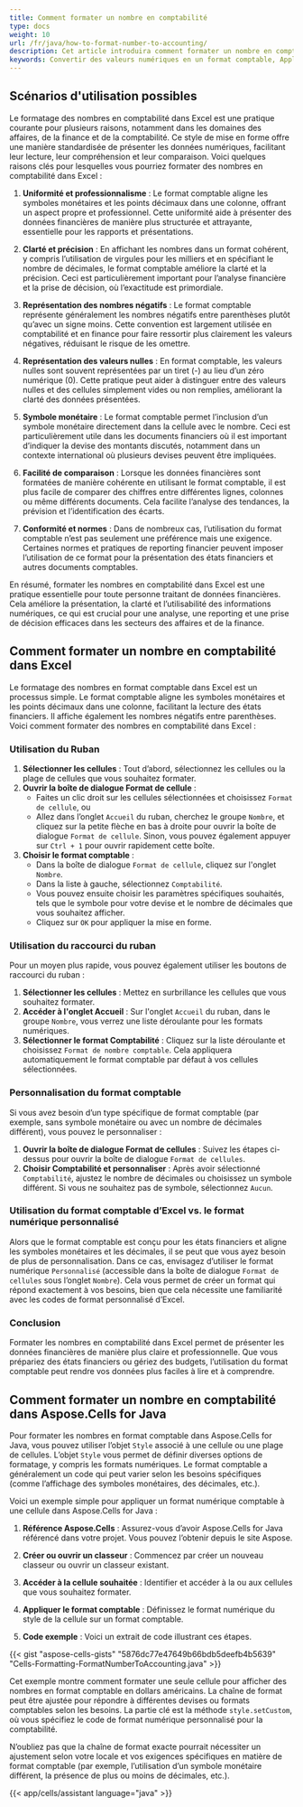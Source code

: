 ```yaml
---
title: Comment formater un nombre en comptabilité
type: docs
weight: 10
url: /fr/java/how-to-format-number-to-accounting/
description: Cet article introduira comment formater un nombre en comptabilité en utilisant l API Aspose.Cells for Java.
keywords: Convertir des valeurs numériques en un format comptable, Appliquer un format comptable aux données numériques, Transformer des nombres en une représentation comptable, Formater les chiffres selon les normes comptables, Ajuster les entrées numériques pour suivre les conventions de format comptable, Formater le nombre en comptabilité
---
```


## **Scénarios d'utilisation possibles**
Le formatage des nombres en comptabilité dans Excel est une pratique courante pour plusieurs raisons, notamment dans les domaines des affaires, de la finance et de la comptabilité. Ce style de mise en forme offre une manière standardisée de présenter les données numériques, facilitant leur lecture, leur compréhension et leur comparaison. Voici quelques raisons clés pour lesquelles vous pourriez formater des nombres en comptabilité dans Excel :

1. **Uniformité et professionnalisme** : Le format comptable aligne les symboles monétaires et les points décimaux dans une colonne, offrant un aspect propre et professionnel. Cette uniformité aide à présenter des données financières de manière plus structurée et attrayante, essentielle pour les rapports et présentations.

2. **Clarté et précision** : En affichant les nombres dans un format cohérent, y compris l’utilisation de virgules pour les milliers et en spécifiant le nombre de décimales, le format comptable améliore la clarté et la précision. Ceci est particulièrement important pour l’analyse financière et la prise de décision, où l’exactitude est primordiale.

3. **Représentation des nombres négatifs** : Le format comptable représente généralement les nombres négatifs entre parenthèses plutôt qu’avec un signe moins. Cette convention est largement utilisée en comptabilité et en finance pour faire ressortir plus clairement les valeurs négatives, réduisant le risque de les omettre.

4. **Représentation des valeurs nulles** : En format comptable, les valeurs nulles sont souvent représentées par un tiret (-) au lieu d’un zéro numérique (0). Cette pratique peut aider à distinguer entre des valeurs nulles et des cellules simplement vides ou non remplies, améliorant la clarté des données présentées.

5. **Symbole monétaire** : Le format comptable permet l’inclusion d’un symbole monétaire directement dans la cellule avec le nombre. Ceci est particulièrement utile dans les documents financiers où il est important d’indiquer la devise des montants discutés, notamment dans un contexte international où plusieurs devises peuvent être impliquées.

6. **Facilité de comparaison** : Lorsque les données financières sont formatées de manière cohérente en utilisant le format comptable, il est plus facile de comparer des chiffres entre différentes lignes, colonnes ou même différents documents. Cela facilite l’analyse des tendances, la prévision et l’identification des écarts.

7. **Conformité et normes** : Dans de nombreux cas, l’utilisation du format comptable n’est pas seulement une préférence mais une exigence. Certaines normes et pratiques de reporting financier peuvent imposer l’utilisation de ce format pour la présentation des états financiers et autres documents comptables.

En résumé, formater les nombres en comptabilité dans Excel est une pratique essentielle pour toute personne traitant de données financières. Cela améliore la présentation, la clarté et l’utilisabilité des informations numériques, ce qui est crucial pour une analyse, une reporting et une prise de décision efficaces dans les secteurs des affaires et de la finance.

## **Comment formater un nombre en comptabilité dans Excel**
Le formatage des nombres en format comptable dans Excel est un processus simple. Le format comptable aligne les symboles monétaires et les points décimaux dans une colonne, facilitant la lecture des états financiers. Il affiche également les nombres négatifs entre parenthèses. Voici comment formater des nombres en comptabilité dans Excel :

### Utilisation du Ruban

1. **Sélectionner les cellules** : Tout d’abord, sélectionnez les cellules ou la plage de cellules que vous souhaitez formater.
2. **Ouvrir la boîte de dialogue Format de cellule** : 
   - Faites un clic droit sur les cellules sélectionnées et choisissez `Format de cellule`, ou
   - Allez dans l’onglet `Accueil` du ruban, cherchez le groupe `Nombre`, et cliquez sur la petite flèche en bas à droite pour ouvrir la boîte de dialogue `Format de cellule`. Sinon, vous pouvez également appuyer sur `Ctrl + 1` pour ouvrir rapidement cette boîte.
3. **Choisir le format comptable** :
   - Dans la boîte de dialogue `Format de cellule`, cliquez sur l'onglet `Nombre`.
   - Dans la liste à gauche, sélectionnez `Comptabilité`.
   - Vous pouvez ensuite choisir les paramètres spécifiques souhaités, tels que le symbole pour votre devise et le nombre de décimales que vous souhaitez afficher.
   - Cliquez sur `OK` pour appliquer la mise en forme.

### Utilisation du raccourci du ruban

Pour un moyen plus rapide, vous pouvez également utiliser les boutons de raccourci du ruban :

1. **Sélectionner les cellules** : Mettez en surbrillance les cellules que vous souhaitez formater.
2. **Accéder à l'onglet Accueil** : Sur l'onglet `Accueil` du ruban, dans le groupe `Nombre`, vous verrez une liste déroulante pour les formats numériques.
3. **Sélectionner le format Comptabilité** : Cliquez sur la liste déroulante et choisissez `Format de nombre comptable`. Cela appliquera automatiquement le format comptable par défaut à vos cellules sélectionnées.

### Personnalisation du format comptable

Si vous avez besoin d’un type spécifique de format comptable (par exemple, sans symbole monétaire ou avec un nombre de décimales différent), vous pouvez le personnaliser :

1. **Ouvrir la boîte de dialogue Format de cellules** : Suivez les étapes ci-dessus pour ouvrir la boîte de dialogue `Format de cellules`.
2. **Choisir Comptabilité et personnaliser** : Après avoir sélectionné `Comptabilité`, ajustez le nombre de décimales ou choisissez un symbole différent. Si vous ne souhaitez pas de symbole, sélectionnez `Aucun`.

### Utilisation du format comptable d’Excel vs. le format numérique personnalisé

Alors que le format comptable est conçu pour les états financiers et aligne les symboles monétaires et les décimales, il se peut que vous ayez besoin de plus de personnalisation. Dans ce cas, envisagez d’utiliser le format numérique `Personnalisé` (accessible dans la boîte de dialogue `Format de cellules` sous l’onglet `Nombre`). Cela vous permet de créer un format qui répond exactement à vos besoins, bien que cela nécessite une familiarité avec les codes de format personnalisé d’Excel.

### Conclusion

Formater les nombres en comptabilité dans Excel permet de présenter les données financières de manière plus claire et professionnelle. Que vous prépariez des états financiers ou gériez des budgets, l’utilisation du format comptable peut rendre vos données plus faciles à lire et à comprendre.

## **Comment formater un nombre en comptabilité dans Aspose.Cells for Java**
Pour formater les nombres en format comptable dans Aspose.Cells for Java, vous pouvez utiliser l’objet `Style` associé à une cellule ou une plage de cellules. L’objet `Style` vous permet de définir diverses options de formatage, y compris les formats numériques. Le format comptable a généralement un code qui peut varier selon les besoins spécifiques (comme l’affichage des symboles monétaires, des décimales, etc.).

Voici un exemple simple pour appliquer un format numérique comptable à une cellule dans Aspose.Cells for Java :

1. **Référence Aspose.Cells** : Assurez-vous d’avoir Aspose.Cells for Java référencé dans votre projet. Vous pouvez l’obtenir depuis le site Aspose.

2. **Créer ou ouvrir un classeur** : Commencez par créer un nouveau classeur ou ouvrir un classeur existant.

3. **Accéder à la cellule souhaitée** : Identifier et accéder à la ou aux cellules que vous souhaitez formater.

4. **Appliquer le format comptable** : Définissez le format numérique du style de la cellule sur un format comptable.

4. **Code exemple** : Voici un extrait de code illustrant ces étapes.

{{< gist "aspose-cells-gists" "5876dc77e47649b66bdb5deefb4b5639" "Cells-Formatting-FormatNumberToAccounting.java" >}}

Cet exemple montre comment formater une seule cellule pour afficher des nombres en format comptable en dollars américains. La chaîne de format peut être ajustée pour répondre à différentes devises ou formats comptables selon les besoins. La partie clé est la méthode `style.setCustom`, où vous spécifiez le code de format numérique personnalisé pour la comptabilité.

N’oubliez pas que la chaîne de format exacte pourrait nécessiter un ajustement selon votre locale et vos exigences spécifiques en matière de format comptable (par exemple, l’utilisation d’un symbole monétaire différent, la présence de plus ou moins de décimales, etc.).

{{< app/cells/assistant language="java" >}}
